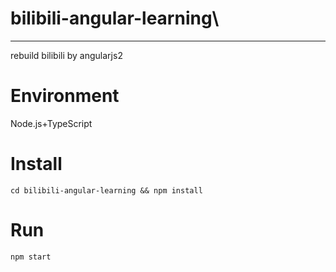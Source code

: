 # bilibili-angular-learning\
---
rebuild bilibili by angularjs2
# Environment
Node.js+TypeScript
# Install
    cd bilibili-angular-learning && npm install
# Run
    npm start


